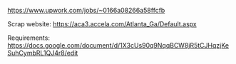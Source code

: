 https://www.upwork.com/jobs/~0166a08266a58ffcfb

Scrap website: https://aca3.accela.com/Atlanta_Ga/Default.aspx

Requirements: https://docs.google.com/document/d/1X3cUs90q9NqqBCW8jR5tCJHqzjKeSuhCymbRL1QJ4r8/edit
